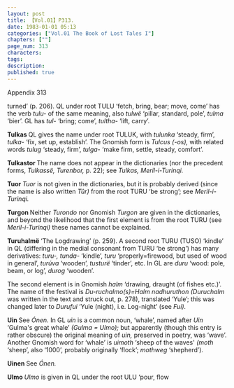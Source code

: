 ```yaml
---
layout: post
title: 【Vol.01】P313.
date: 1983-01-01 05:13
categories: ["Vol.01 The Book of Lost Tales I"]
chapters: [""]
page_num: 313
characters: 
tags: 
description: 
published: true
---
```


<p style="text-indent: 0;">
Appendix 313
</p>

turned’ (p. 206). QL under root TULU ‘fetch, bring, bear; move, come’ has the verb <I>tulu- </I>of the same meaning, also <I>tulwë </I>‘pillar, standard, pole’, <I>tulma </I>‘bier’. GL has <I>tul- </I>‘bring; come’, <I>tultha- </I>‘lift, carry’.

<B>Tulkas   </B>QL gives the name under root TULUK, with <I>tulunka </I>‘steady, firm’, <I>tulka- </I>‘fix, set up, establish’. The Gnomish form is <I>Tulcus (-os), </I>with related words <I>tulug </I>‘steady, firm’, <I>tulga- </I>‘make firm, settle, steady, comfort’.

<B>Tulkastor   </B>The name does not appear in the dictionaries (nor the precedent forms, <I>Tulkassë, Turenbor, </I>p. 22); see <I>Tulkas, Meril-i-Turinqi.</I>

<B>Tuor    </B><I>Tuor </I>is not given in the dictionaries, but it is probably derived (since the name is also written <I>Tûr) </I>from the root TURU ‘be strong’; see <I>Meril-i-Turinqi.</I>

<B>Turgon   </B>Neither <I>Turondo </I>nor Gnomish <I>Turgon </I>are given in the dictionaries, and beyond the likelihood that the first element is from the root TURU (see <I>Meril-i-Turinqi) </I>these names cannot be explained.

<B>Turuhalmë   </B>‘The Logdrawing’ (p. 259). A second root TURU (TUSO) ‘kindle’ in QL (differing in the medial consonant from TURU ‘be strong’) has many derivatives: <I>turu-, tunda- </I>‘kindle’, <I>turu </I>‘properly=firewood, but used of wood in general’, <I>turúva </I>‘wooden’, <I>tusturë </I>‘tinder’, etc. In GL are <I>duru </I>‘wood: pole, beam, or log’, <I>durog </I>‘wooden’.

The second element is in Gnomish <I>halm </I>‘drawing, draught (of fishes etc.)’. The name of the festival is <I>Du-ruchalmo(s)=Halm nadhuruthon (Duruchalm </I>was written in the text and struck out, p. 278), translated ‘Yule’; this was changed later to <I>Durufui </I>‘Yule (night), i.e. Log-night’ (see <I>Fui).</I>

<B>Uin   </B>See <I>Ónen. </I>In GL <I>uin </I>is a common noun, ‘whale’, named after <I>Uin </I>‘Gulma's great whale’ <I>(Gulma = Ulmo); </I>but apparently (though this entry is rather obscure) the original meaning of <I>uin, </I>preserved in poetry, was ‘wave’. Another Gnomish word for ‘whale’ is <I>uimoth </I>‘sheep of the waves' <I>(moth </I>‘sheep’, also ‘1000’, probably originally ‘flock’; <I>mothweg </I>‘shepherd’).

<B>Uinen   </B>See <I>Ónen.</I>

<B>Ulmo   </B><I>Ulmo </I>is given in QL under the root ULU ‘pour, flow


